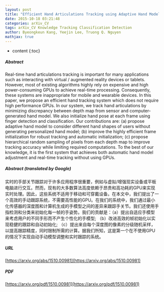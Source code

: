 ```yaml
---
layout: post
title: "Efficient Hand Articulations Tracking using Adaptive Hand Model and Depth map"
date: 2015-10-18 03:21:48
categories: arXiv_CV
tags: arXiv_CV Knowledge Tracking Classification Detection
author: Byeongkeun Kang, Yeejin Lee, Truong Q. Nguyen
mathjax: true
---
```


* content
{:toc}

##### Abstract
Real-time hand articulations tracking is important for many applications such as interacting with virtual / augmented reality devices or tablets. However, most of existing algorithms highly rely on expensive and high power-consuming GPUs to achieve real-time processing. Consequently, these systems are inappropriate for mobile and wearable devices. In this paper, we propose an efficient hand tracking system which does not require high performance GPUs. In our system, we track hand articulations by minimizing discrepancy between depth map from sensor and computer-generated hand model. We also initialize hand pose at each frame using finger detection and classification. Our contributions are: (a) propose adaptive hand model to consider different hand shapes of users without generating personalized hand model; (b) improve the highly efficient frame initialization for robust tracking and automatic initialization; (c) propose hierarchical random sampling of pixels from each depth map to improve tracking accuracy while limiting required computations. To the best of our knowledge, it is the first system that achieves both automatic hand model adjustment and real-time tracking without using GPUs.

##### Abstract (translated by Google)
实时的手部关节跟踪对于许多应用程序很重要，例如与虚拟/增强现实设备或平板电脑进行交互。然而，现有的大多数算法高度依赖于昂贵和高功耗的GPU来实现实时处理。因此，这些系统不适用于移动和可穿戴设备。在本文中，我们提出了一个高效的手动跟踪系统，不需要高性能的GPU。在我们的系统中，我们通过最小化传感器的深度图和计算机生成的手模型之间的差异来跟踪手关节。我们还使用手指检测和分类来初始化每一帧的手姿势。我们的贡献是：（a）提出自适应手模型来考虑用户的不同手形而不产生个性化的手模型; （b）改进高效的帧初始化以实现稳健的跟踪和自动初始化; （c）提出来自每个深度图的像素的分级随机采样，以提高跟踪精度，同时限制所需的计算。据我们所知，这是第一个在不使用GPU的情况下实现自动手动模型调整和实时跟踪的系统。

##### URL
[https://arxiv.org/abs/1510.00981](https://arxiv.org/abs/1510.00981)

##### PDF
[https://arxiv.org/pdf/1510.00981](https://arxiv.org/pdf/1510.00981)

